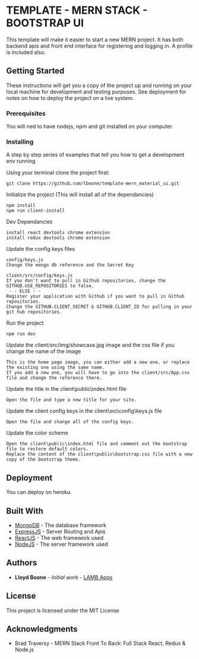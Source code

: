 # TEMPLATE - MERN STACK - BOOTSTRAP UI

This template will make it easier to start a new MERN project. It has both backend apis and front end interface for registering and logging in. A profile is included also.

## Getting Started

These instructions will get you a copy of the project up and running on your local machine for development and testing purposes. See deployment for notes on how to deploy the project on a live system.

### Prerequisites

You will ned to have nodejs, npm and git installed on your computer.

### Installing

A step by step series of examples that tell you how to get a development env running

Using your terminal clone the project first:

```
git clone https://github.com/lboone/template-mern_material_ui.git
```

Initialize the project (This will install all of the dependancies)

```
npm install
npm run client-install
```

Dev Dependancies

```
install react devtools chrome extension
install redux devtools chrome extension
```

Update the config keys files

```
config/keys.js
Change the mongo db reference and the Secret Key

client/src/config/keys.js
If you don't want to pull in Github repositories, change the GITHUB.USE_REPOSITORIES to false.
 - - ELSE - -
Register your application with Github if you want to pull in Github repositories.
Change the GITHUB.CLIENT_SECRET & GITHUB.CLIENT_ID for pulling in your git hub repositories.
```

Run the project

```
npm run dev
```

Update the client/src/img/showcase.jpg image and the css file if you change the name of the image

```
This is the home page image, you can either add a new one, or replace the existing one using the same name.
If you add a new one, you will have to go into the client/src/App.css file and change the reference there.
```

Update the title in the client\public\index.html file

```
Open the file and type a new title for your site.
```

Update the client config keys in the client\src\config\keys.js file

```
Open the file and change all of the config keys.
```

Update the color scheme

```
Open the client\public\index.html file and comment out the bootstrap file to restore default colors.
Replace the content of the client\public\bootstrap.css file with a new copy of the bootstrap theme.
```

## Deployment

You can deploy on heroku.

## Built With

- [MongoDB](https://www.mongodb.com/) - The database framework
- [ExpressJS](https://expressjs.com/) - Server Routing and Apis
- [ReactJS](https://reactjs.org/) - The web framework used
- [NodeJS](https://nodejs.org/) - The server framework used

## Authors

- **Lloyd Boone** - _Initial work_ - [LAMB Apps](https://lambapps.com)

## License

This project is licensed under the MIT License

## Acknowledgments

- Brad Traversy - MERN Stack Front To Back: Full Stack React, Redux & Node.js

